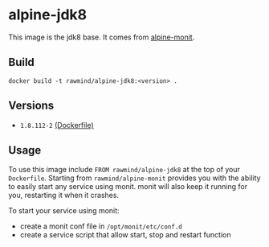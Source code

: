 alpine-jdk8
=============

This image is the jdk8 base. It comes from [alpine-monit][alpine-monit].

## Build

```
docker build -t rawmind/alpine-jdk8:<version> .
```

## Versions

- `1.8.112-2` [(Dockerfile)](https://github.com/rawmind0/alpine-jdk8/blob/1.8.112-2/Dockerfile)


## Usage

To use this image include `FROM rawmind/alpine-jdk8` at the top of your `Dockerfile`. Starting from `rawmind/alpine-monit` provides you with the ability to easily start any service using monit. monit will also keep it running for you, restarting it when it crashes.

To start your service using monit:

- create a monit conf file in `/opt/monit/etc/conf.d`
- create a service script that allow start, stop and restart function

[alpine-monit]: https://github.com/rawmind0/alpine-monit/
[jdk8]: http://www.oracle.com/technetwork/java/javase/downloads/jdk8-downloads-2133151.html